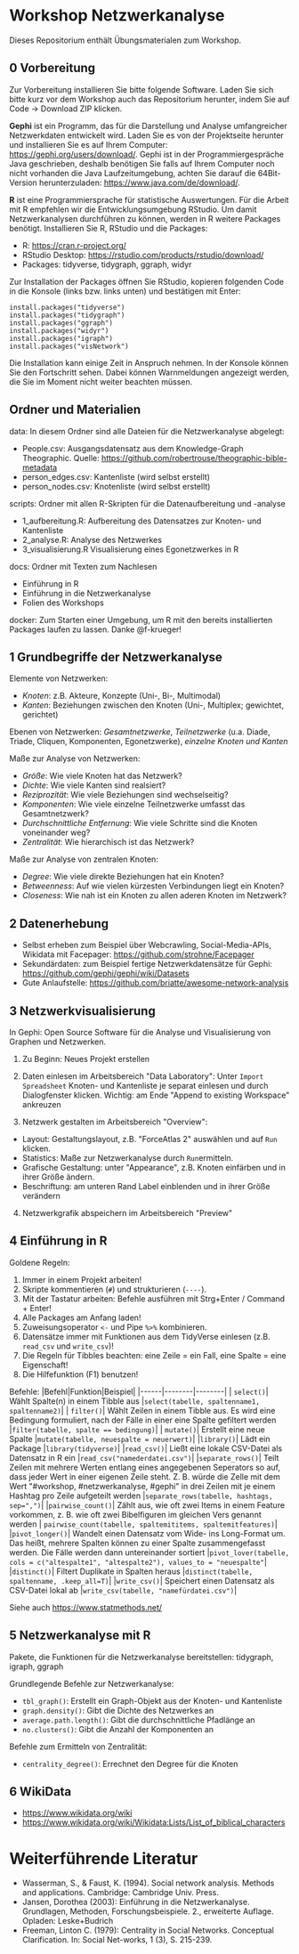 # Workshop Netzwerkanalyse

Dieses Repositorium enthält Übungsmaterialen zum Workshop. 

## 0 Vorbereitung
Zur Vorbereitung installieren Sie bitte folgende Software. Laden Sie sich bitte kurz vor dem Workshop auch das Repositorium herunter, indem Sie auf Code -> Download ZIP klicken. 

**Gephi**
ist ein Programm, das für die Darstellung und Analyse umfangreicher Netzwerkdaten entwickelt wird. Laden Sie es von der Projektseite herunter und installieren Sie es auf Ihrem Computer: https://gephi.org/users/download/. Gephi ist in der Programmiergespräche Java geschrieben, deshalb benötigen Sie falls auf Ihrem Computer noch nicht vorhanden die Java Laufzeitumgebung, achten Sie darauf die 64Bit-Version herunterzuladen: https://www.java.com/de/download/.


**R**
ist eine Programmiersprache für statistische Auswertungen. Für die Arbeit mit R empfehlen wir die Entwicklungsumgebung RStudio. Um damit Netzwerkanalysen durchführen zu können, werden in R weitere Packages benötigt. Installieren Sie R, RStudio und die Packages:

- R: https://cran.r-project.org/
- RStudio Desktop: https://rstudio.com/products/rstudio/download/
- Packages: tidyverse, tidygraph, ggraph, widyr

Zur Installation der Packages öffnen Sie RStudio, kopieren folgenden Code in die Konsole (links bzw. links unten) und bestätigen mit Enter:
```
install.packages("tidyverse")
install.packages("tidygraph")
install.packages("ggraph")
install.packages("widyr")
install.packages("igraph")
install.packages("visNetwork")
```

Die Installation kann einige Zeit in Anspruch nehmen. In der Konsole können Sie den Fortschritt sehen. Dabei können Warnmeldungen angezeigt werden, die Sie im Moment nicht weiter beachten müssen.

## Ordner und Materialien
data: In diesem Ordner sind alle Dateien für die Netzwerkanalyse abgelegt:
- People.csv: Ausgangsdatensatz aus dem Knowledge-Graph Theographic. Quelle: https://github.com/robertrouse/theographic-bible-metadata
- person_edges.csv: Kantenliste (wird selbst erstellt)
- person_nodes.csv: Knotenliste (wird selbst erstellt)

scripts: Ordner mit allen R-Skripten für die Datenaufbereitung und -analyse
- 1_aufbereitung.R: Aufbereitung des Datensatzes zur Knoten- und Kantenliste
- 2_analyse.R: Analyse des Netzwerkes
- 3_visualisierung.R Visualisierung eines Egonetzwerkes in R 

docs: Ordner mit Texten zum Nachlesen
- Einführung in R
- Einführung in die Netzwerkanalyse
- Folien des Workshops

docker: Zum Starten einer Umgebung, um R mit den bereits installierten Packages laufen zu lassen. Danke @f-krueger!

## 1 Grundbegriffe der Netzwerkanalyse
Elemente von Netzwerken: 
- *Knoten*: z.B. Akteure, Konzepte (Uni-, Bi-, Multimodal)
- *Kanten*: Beziehungen zwischen den Knoten (Uni-, Multiplex; gewichtet, gerichtet)

Ebenen von Netzwerken: *Gesamtnetzwerke*, *Teilnetzwerke* (u.a. Diade, Triade, Cliquen, Komponenten, Egonetzwerke), *einzelne Knoten und Kanten*

Maße zur Analyse von Netzwerken: 
- *Größe*: Wie viele Knoten hat das Netzwerk?
- *Dichte*: Wie viele Kanten sind realsiert?
- *Reziprozität*: Wie viele Beziehungen sind wechselseitig?
- *Komponenten*: Wie viele einzelne Teilnetzwerke umfasst das Gesamtnetzwerk?
- *Durchschnittliche Entfernung*: Wie viele Schritte sind die Knoten voneinander weg?
- *Zentralität*: Wie hierarchisch ist das Netzwerk?

Maße zur Analyse von zentralen Knoten:
- *Degree*: Wie viele direkte Beziehungen hat ein Knoten?
- *Betweenness*: Auf wie vielen kürzesten Verbindungen liegt ein Knoten?
- *Closeness*: Wie nah ist ein Knoten zu allen aderen Knoten im Netzwerk?


## 2 Datenerhebung 

- Selbst erheben zum Beispiel über Webcrawling, Social-Media-APIs, Wikidata mit Facepager: https://github.com/strohne/Facepager
- Sekundärdaten: zum Beispiel fertige Netzwerkdatensätze für Gephi: https://github.com/gephi/gephi/wiki/Datasets
- Gute Anlaufstelle: https://github.com/briatte/awesome-network-analysis


## 3 Netzwerkvisualisierung 

In Gephi: Open Source Software für die Analyse und Visualisierung von Graphen und Netzwerken.

1. Zu Beginn: Neues Projekt erstellen 

2. Daten einlesen im Arbeitsbereich "Data Laboratory":
Unter ```Import Spreadsheet``` Knoten- und Kantenliste je separat einlesen und durch Dialogfenster klicken. Wichtig: am Ende "Append to existing Workspace" ankreuzen

3. Netzwerk gestalten im Arbeitsbereich "Overview":
- Layout: Gestaltungslayout, z.B. "ForceAtlas 2" auswählen und auf ```Run``` klicken. 
- Statistics: Maße zur Netzwerkanalyse durch ```Run```ermitteln.
- Grafische Gestaltung: unter "Appearance", z.B. Knoten einfärben und in ihrer Größe ändern. 
- Beschriftung: am unteren Rand Label einblenden und in ihrer Größe verändern

4. Netzwerkgrafik abspeichern im Arbeitsbereich "Preview"

## 4 Einführung in R 

Goldene Regeln:
1. Immer in einem Projekt arbeiten!
2. Skripte kommentieren (`#`) und strukturieren (`----`). 
3. Mit der Tastatur arbeiten: Befehle ausführen mit Strg+Enter / Command + Enter!
4. Alle Packages am Anfang laden!
5. Zuweisungsoperator ```<-``` und Pipe ```%>%``` kombinieren.
6. Datensätze immer mit Funktionen aus dem TidyVerse einlesen (z.B. `read_csv` und `write_csv`)!
7. Die Regeln für Tibbles beachten: eine Zeile = ein Fall, eine Spalte = eine Eigenschaft!
8. Die Hilfefunktion (F1) benutzen!

Befehle:
|Befehl|Funktion|Beispiel| 
|------|--------|--------|
| ```select()```| Wählt Spalte(n) in einem Tibble aus |```select(tabelle, spaltenname1, spaltenname2)```|
| ```filter()```| Wählt Zeilen in einem Tibble aus. Es wird eine Bedingung formuliert, nach der Fälle in einer eine Spalte gefiltert werden |```filter(tabelle, spalte == bedingung)```|
| ```mutate()```| Erstellt eine neue Spalte |```mutate(tabelle, neuespalte = neuerwert)```| 
|```library()```| Lädt ein Package |```library(tidyverse)```|
|```read_csv()```| Ließt eine lokale CSV-Datei als Datensatz in R ein  |```read_csv("namederdatei.csv")```|
|```separate_rows()```| Teilt Zeilen mit mehrere Werten entlang eines angegebenen Seperators so auf, dass jeder Wert in einer eigenen Zeile steht. Z. B. würde die Zelle mit dem Wert "#workshop, #netzwerkanalyse, #gephi" in drei Zeilen mit je einem Hashtag pro Zeile aufgeteilt werden |```separate_rows(tabelle, hashtags, sep=",")```|
|```pairwise_count()```| Zählt aus, wie oft zwei Items in einem Feature vorkommen, z. B. wie oft zwei Bibelfiguren im gleichen Vers genannt werden | ```pairwise_count(tabelle, spaltemititems, spaltemitfeatures)```|
|```pivot_longer()```| Wandelt einen Datensatz vom Wide- ins Long-Format um. Das heißt, mehrere Spalten können zu einer Spalte zusammengefasst werden. Die Fälle werden dann untereinander sortiert |```pivot_lover(tabelle, cols = c("altespalte1", "altespalte2"), values_to = "neuespalte"```|
|```distinct()```| Filtert Duplikate in Spalten heraus |```distinct(tabelle, spaltenname, .keep_all=T)```|
|```write_csv()```| Speichert einen Datensatz als CSV-Datei lokal ab |```write_csv(tabelle, "namefürdatei.csv")```| 

Siehe auch https://www.statmethods.net/

## 5 Netzwerkanalyse mit R

Pakete, die Funktionen für die Netzwerkanalyse bereitstellen: tidygraph, igraph, ggraph

Grundlegende Befehle zur Netzwerkanalyse: 
- ```tbl_graph()```: Erstellt ein Graph-Objekt aus der Knoten- und Kantenliste 
- ```graph.density()```: Gibt die Dichte des Netzwerkes an 
- ```average.path.length()```: Gibt die durchschnittliche Pfadlänge an
- ```no.clusters()```: Gibt die Anzahl der Komponenten an

Befehle zum Ermitteln von Zentralität:
- ```centrality_degree()```: Errechnet den Degree für die Knoten 


## 6 WikiData

- https://www.wikidata.org/wiki
- https://www.wikidata.org/wiki/Wikidata:Lists/List_of_biblical_characters


# Weiterführende Literatur

- Wasserman, S., & Faust, K. (1994). Social network analysis. Methods and applications. Cambridge: Cambridge Univ. Press.
- Jansen, Dorothea (2003): Einführung in die Netzwerkanalyse. Grundlagen, Methoden, Forschungsbeispiele. 2., erweiterte Auflage. Opladen: Leske+Budrich
- Freeman, Linton C. (1979): Centrality in Social Networks. Conceptual Clarification. In: Social Net-works, 1 (3), S. 215-239. 
